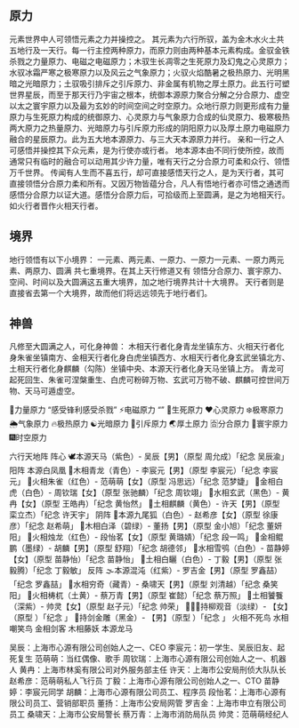 
## 原力
元素世界中人可领悟元素之力并操控之。
其元素为六行所驭，盖为金木水火土共五地行及一天行。每一行主控两种原力，而原力则由两种基本元素构成。金驭金铁杀戮之力量原力、电磁之电磁原力；木驭生长凋零之生死原力及幻鬼之心灵原力；水驭冰霜严寒之极寒原力以及风云之气象原力；火驭火焰酷暑之极热原力、光明黑暗之光暗原力；土驭吸引排斥之引斥原力、非金属有机物之厚土原力。此五行可塑世界星辰，而至于那天行乃宇宙之根本，统御本源原力聚合分解之分合原力、虚空以太之寰宇原力以及最为玄妙的时间空间之时空原力。众地行原力则更形成有力量原力与生死原力构成的统御原力、心灵原力与气象原力合成的仙灵原力、极寒极热两大原力之热量原力、光暗原力与引斥原力形成的阴阳原力以及厚土原力电磁原力融合的星辰原力。此为五大地本源原力、与三大天本源原力并行。
亲和一行之人可感悟并操控其下众元素，是为行使亦或行者。
地本源本由不同行使所控，故而通常只有临时的融合可以动用其少许力量，唯有天行之分合原力可柔和众行、领悟万千世界。
传闻有人生而不喜五行，却可直接感悟天行之人，是为天行者，其可直接领悟分合原力柔和所有。又因万物皆蕴分合，凡人有悟地行者亦可悟之通透而感悟分合原力以证大道。感悟分合原力后，可拾级而上至圆满，是之为地相天行。如火行者晋作火相天行者。

## 境界
地行领悟有以下小境界：
一元素、两元素、一原力、一原力一元素、一原力两元素、两原力、圆满
共七重境界。在其上天行修道又有
领悟分合原力、寰宇原力、空间、时间以及大圆满这五重大境界，加之地行境界共计十大境界。
天行者则是直接省去第一个大境界，故而他们将远远领先于地行者们。

## 神兽
凡修至大圆满之人，可化身神兽：
木相天行者化身青龙坐镇东方、火相天行者化身朱雀坐镇南方、金相天行者化身白虎坐镇西方、水相天行者化身玄武坐镇北方、土相天行者化身麒麟（勾陈）坐镇中央、本源天行者化身天马坐镇上方。
青龙可起死回生、朱雀可涅槃重生、白虎可粉碎万物、玄武可万物不破、麒麟可控世间万物、天马可遁虚空。

👊力量原力
“感受锋利感受杀戮”
⚡️电磁原力
“”
🌲生死原力
❤️心灵原力
❄️极寒原力
🌦气象原力
🔥极热原力
☯️光暗原力
💫引斥原力
🌏厚土原力
🈴分合原力
🌌寰宇原力
🎆时空原力

六行天地阵
阵心
🕊本源天马（紫色）- 吴辰【男】（原型 周允成）「纪念 吴辰渝」
阳阵
本源白凤凰
🐉木相青龙（青色）- 李宸元【男】（原型 李宸元）「纪念 李宸元」
🐤火相朱雀（红色）- 范萌萌【女】（原型 冯思远）「纪念 范梦婕」
🐯金相白虎（白色）- 周钦瑞【女】（原型 张驰麟）「纪念 周钦翊」
🐢水相玄武（黑色）- 黄冉【女】（原型 王皓冉）「纪念 黄怡然」
🐲土相麒麟（黄色）- 许天【男】（原型 栾立杰）「纪念 许天宇」
阴阵
🦊本源九尾狐（白色）- 赵希彦【女】（原型 徐康彦）「纪念 赵希萌」
🦄️木相白泽（碧绿）- 董扬【男】（原型 金小旭）「纪念 董妍阳」
🐲火相烛龙（红色）- 段怡茗【女】（原型 黄璐婧）「纪念 段一鸣」
🦃金相鲲鹏（墨绿）- 胡麟【男】（原型 舒翔）「纪念 胡德邻」
🦉水相雪鸮（白色）- 苗静婷【女】（原型 苗静怡）「纪念 苗静怡」
🐍土相白矖（白色）- 丁毅【男】（原型 张毅腾）「纪念 丁毅敏」
反阵
🌫本源混沌（红紫）- 罗吉金【男】（原型 罗鑫喆）「纪念 罗鑫喆」
🐃水相穷奇（藏青）- 桑啸天【男】（原型 刘清越）「纪念 桑笑阳」
🐅火相梼杌（土黄）- 蔡万青【男】（原型 崔懿）「纪念 蔡万照」
🐩土相饕餮（深紫）- 帅灵【女】（原型 赵子元）「纪念 帅荣」
🧖🏻‍♀️持柳观音（淡绿）- 【女】（原型 ）「纪念 」
🦅持剑金雕（黑金）- 【男】（原型 ）「纪念 」
火相不死鸟
水相嘲笑鸟
金相剑客
木相藤妖
本源龙马

吴辰：上海市心源有限公司创始人之一、CEO
李宸元：初一学生、吴辰旧友、起死复生
范萌萌：当红偶像、歌手
周钦瑞：上海市心源有限公司创始人之一、机器人
黄冉：上海市林奚有限公司对外服务部主任
许天：上海市公安局刑侦大队队长
赵希彦：范萌萌私人飞行员
丁毅：上海市心源有限公司创始人之一、CTO
苗静婷：李宸元同学
胡麟：上海市心源有限公司员工、程序员
段怡茗：上海市心源有限公司员工、营销部职员
董扬：上海市公安局网管
罗吉金：上海市申立有限公司员工
桑啸天：上海市公安局警长
蔡万青：上海市消防局队员
帅灵：范萌萌经纪人